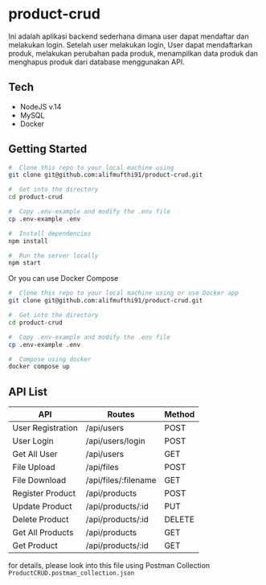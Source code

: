 
# product-crud
Ini adalah aplikasi backend sederhana dimana user dapat mendaftar dan melakukan login. Setelah user melakukan login, User dapat mendaftarkan produk, melakukan perubahan pada produk, menampilkan data produk dan menghapus produk dari database menggunakan API.

## Tech
- NodeJS v.14
- MySQL
- Docker

## Getting Started
``` sh
#  Clone this repo to your local machine using
git clone git@github.com:alifmufthi91/product-crud.git

#  Get into the directory
cd product-crud

#  Copy .env-example and modify the .env file
cp .env-example .env

#  Install dependencies
npm install

#  Run the server locally
npm start

```
Or you can use Docker Compose
``` sh
#  Clone this repo to your local machine using or use Docker app
git clone git@github.com:alifmufthi91/product-crud.git

#  Get into the directory
cd product-crud

#  Copy .env-example and modify the .env file
cp .env-example .env

#  Compose using docker
docker compose up
```
## API List
|API|Routes|Method|
|----------------|-------------------------------|-----------------------------|
|User Registration|/api/users  |POST   | 
|User Login   |/api/users/login      |POST     |
|Get All User|/api/users  |GET  | 
|File Upload |/api/files|POST|
|File Download|/api/files/:filename|GET|
|Register Product |/api/products|POST|
|Update Product |/api/products/:id|PUT|
|Delete Product |/api/products/:id|DELETE|
|Get All Products |/api/products|GET|
|Get Product |/api/products/:id|GET|


for details, please look into this file using Postman Collection
`ProductCRUD.postman_collection.json`
